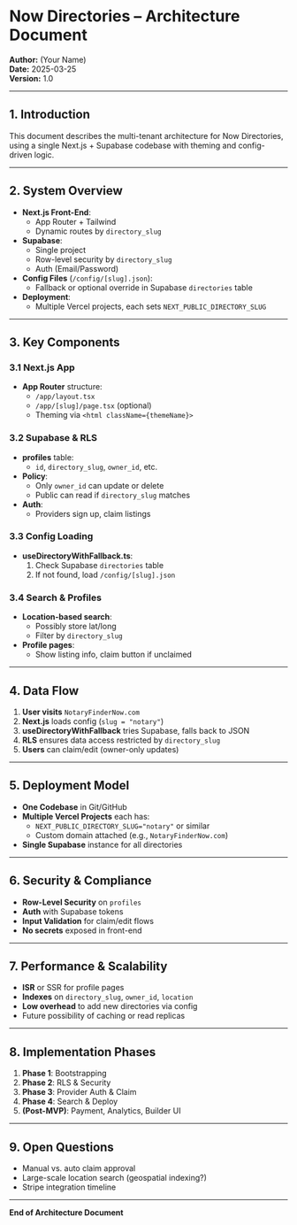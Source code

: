 # Now Directories – Architecture Document

**Author:** (Your Name)  
**Date:** 2025-03-25  
**Version:** 1.0

---

## 1. Introduction
This document describes the multi-tenant architecture for Now Directories, using a single Next.js + Supabase codebase with theming and config-driven logic.

---

## 2. System Overview

- **Next.js Front-End**:
  - App Router + Tailwind
  - Dynamic routes by `directory_slug`
- **Supabase**:
  - Single project
  - Row-level security by `directory_slug`
  - Auth (Email/Password)
- **Config Files** (`/config/[slug].json`):
  - Fallback or optional override in Supabase `directories` table
- **Deployment**:
  - Multiple Vercel projects, each sets `NEXT_PUBLIC_DIRECTORY_SLUG`

---

## 3. Key Components

### 3.1 Next.js App
- **App Router** structure:
  - `/app/layout.tsx`
  - `/app/[slug]/page.tsx` (optional)
  - Theming via `<html className={themeName}>`

### 3.2 Supabase & RLS
- **profiles** table:
  - `id`, `directory_slug`, `owner_id`, etc.
- **Policy**:
  - Only `owner_id` can update or delete
  - Public can read if `directory_slug` matches
- **Auth**:
  - Providers sign up, claim listings

### 3.3 Config Loading
- **useDirectoryWithFallback.ts**:
  1. Check Supabase `directories` table
  2. If not found, load `/config/[slug].json`

### 3.4 Search & Profiles
- **Location-based search**:
  - Possibly store lat/long
  - Filter by `directory_slug`
- **Profile pages**:
  - Show listing info, claim button if unclaimed

---

## 4. Data Flow

1. **User visits** `NotaryFinderNow.com`
2. **Next.js** loads config (`slug = "notary"`)
3. **useDirectoryWithFallback** tries Supabase, falls back to JSON
4. **RLS** ensures data access restricted by `directory_slug`
5. **Users** can claim/edit (owner-only updates)

---

## 5. Deployment Model

- **One Codebase** in Git/GitHub
- **Multiple Vercel Projects** each has:
  - `NEXT_PUBLIC_DIRECTORY_SLUG="notary"` or similar
  - Custom domain attached (e.g., `NotaryFinderNow.com`)
- **Single Supabase** instance for all directories

---

## 6. Security & Compliance

- **Row-Level Security** on `profiles`
- **Auth** with Supabase tokens
- **Input Validation** for claim/edit flows
- **No secrets** exposed in front-end

---

## 7. Performance & Scalability

- **ISR** or SSR for profile pages
- **Indexes** on `directory_slug`, `owner_id`, `location`
- **Low overhead** to add new directories via config
- Future possibility of caching or read replicas

---

## 8. Implementation Phases
1. **Phase 1**: Bootstrapping
2. **Phase 2**: RLS & Security
3. **Phase 3**: Provider Auth & Claim
4. **Phase 4**: Search & Deploy
5. **(Post-MVP)**: Payment, Analytics, Builder UI

---

## 9. Open Questions
- Manual vs. auto claim approval
- Large-scale location search (geospatial indexing?)
- Stripe integration timeline

---

**End of Architecture Document**
